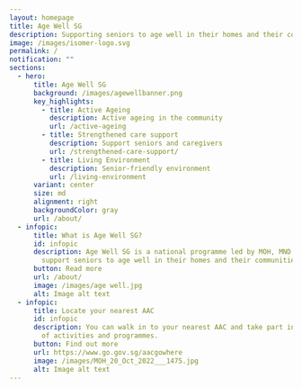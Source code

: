 ```yaml
---
layout: homepage
title: Age Well SG
description: Supporting seniors to age well in their homes and their communities
image: /images/isomer-logo.svg
permalink: /
notification: ""
sections:
  - hero:
      title: Age Well SG
      background: /images/agewellbanner.png
      key_highlights:
        - title: Active Ageing
          description: Active ageing in the community
          url: /active-ageing
        - title: Strengthened care support
          description: Support seniors and caregivers
          url: /strengthened-care-support/
        - title: Living Environment
          description: Senior-friendly environment
          url: /living-environment
      variant: center
      size: md
      alignment: right
      backgroundColor: gray
      url: /about/
  - infopic:
      title: What is Age Well SG?
      id: infopic
      description: Age Well SG is a national programme led by MOH, MND and MOT to
        support seniors to age well in their homes and their communities.
      button: Read more
      url: /about/
      image: /images/age well.jpg
      alt: Image alt text
  - infopic:
      title: Locate your nearest AAC
      id: infopic
      description: You can walk in to your nearest AAC and take part in a wide range
        of activities and programmes.
      button: Find out more
      url: https://www.go.gov.sg/aacgowhere
      image: /images/MOH_20_Oct_2022___1475.jpg
      alt: Image alt text
---
```

